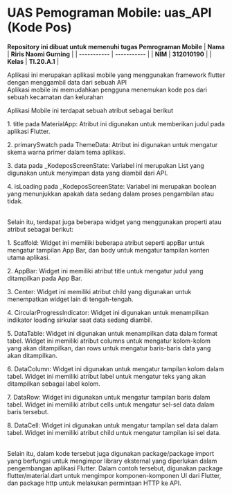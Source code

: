 # UAS Pemograman Mobile: uas_API (Kode Pos)

<strong>Repository ini dibuat untuk memenuhi tugas Pemrograman Mobile</strong>
| <strong>Nama</strong>      | <strong>Riris Naomi Gurning</strong>  |
| ----------- | ----------- |
| <strong>NIM</strong>     | <strong>312010190</strong>       |
| <strong>Kelas</strong>   | <strong>TI.20.A.1</strong>        |

Aplikasi ini merupakan aplikasi mobile yang menggunakan framework flutter dengan menggambil data dari sebuah API
<br>Aplikasi mobile ini memudahkan pengguna menemukan kode pos dari sebuah kecamatan dan kelurahan</br>
<p>Aplikasi Mobile ini terdapat sebuah atribut sebagai berikut</p>
<p>1. title pada MaterialApp: Atribut ini digunakan untuk memberikan judul pada aplikasi Flutter.
<p>2. primarySwatch pada ThemeData: Atribut ini digunakan untuk mengatur skema warna primer dalam tema aplikasi.</p>
<p>3. data pada _KodeposScreenState: Variabel ini merupakan List<dynamic> yang digunakan untuk menyimpan data yang diambil dari API.</p>
<p>4. isLoading pada _KodeposScreenState: Variabel ini merupakan boolean yang menunjukkan apakah data sedang dalam proses pengambilan atau tidak.</p>

<br>Selain itu, terdapat juga beberapa widget yang menggunakan properti atau atribut sebagai berikut:</br>

<p>1. Scaffold: Widget ini memiliki beberapa atribut seperti appBar untuk mengatur tampilan App Bar, dan body untuk mengatur tampilan konten utama aplikasi.
<p>2. AppBar: Widget ini memiliki atribut title untuk mengatur judul yang ditampilkan pada App Bar.
<p>3. Center: Widget ini memiliki atribut child yang digunakan untuk menempatkan widget lain di tengah-tengah.
<p>4. CircularProgressIndicator: Widget ini digunakan untuk menampilkan indikator loading sirkular saat data sedang diambil.
<p>5. DataTable: Widget ini digunakan untuk menampilkan data dalam format tabel. Widget ini memiliki atribut columns untuk mengatur kolom-kolom yang akan ditampilkan, dan rows untuk mengatur baris-baris data yang akan ditampilkan.

<p>6. DataColumn: Widget ini digunakan untuk mengatur tampilan kolom dalam tabel. Widget ini memiliki atribut label untuk mengatur teks yang akan ditampilkan sebagai label kolom.

<p>7. DataRow: Widget ini digunakan untuk mengatur tampilan baris dalam tabel. Widget ini memiliki atribut cells untuk mengatur sel-sel data dalam baris tersebut.

<p>8. DataCell: Widget ini digunakan untuk mengatur tampilan sel data dalam tabel. Widget ini memiliki atribut child untuk mengatur tampilan isi sel data.

<br>Selain itu, dalam kode tersebut juga digunakan package/package import yang berfungsi untuk mengimpor library eksternal yang diperlukan dalam pengembangan aplikasi Flutter. Dalam contoh tersebut, digunakan package flutter/material.dart untuk mengimpor komponen-komponen UI dari Flutter, dan package http untuk melakukan permintaan HTTP ke API.</br>